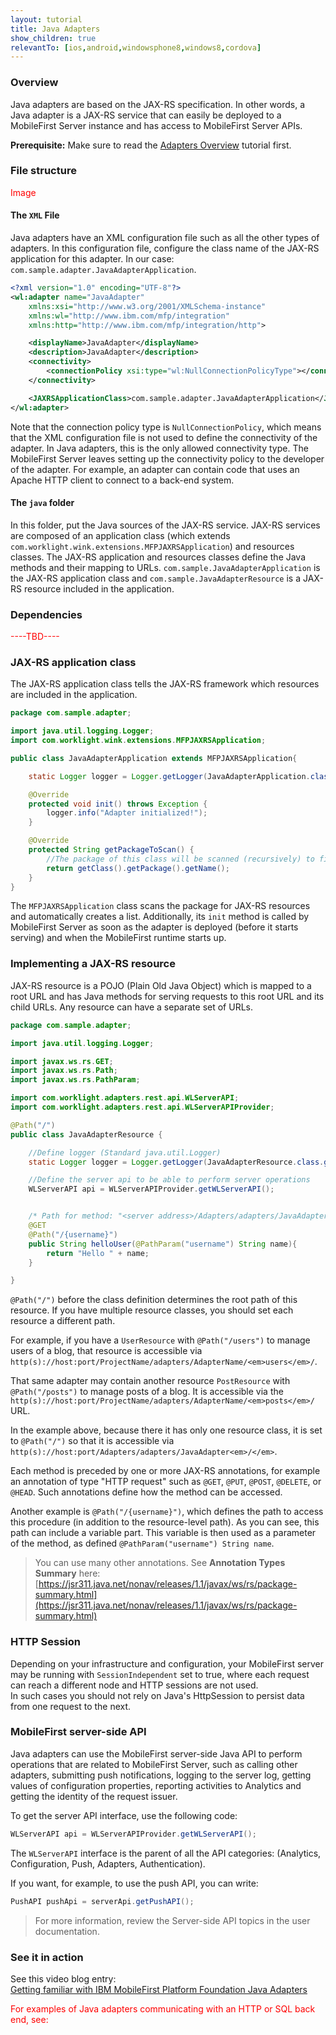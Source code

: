 ```yaml
---
layout: tutorial
title: Java Adapters
show_children: true
relevantTo: [ios,android,windowsphone8,windows8,cordova]
---
```

### Overview
Java adapters are based on the JAX-RS specification. In other words, a Java adapter is a JAX-RS service that can easily be deployed to a MobileFirst Server instance and has access to MobileFirst Server APIs.

**Prerequisite:** Make sure to read the [Adapters Overview](../adapters-overview) tutorial first.

<!--
<h3>Agenda</h3>
<ul>
<li><a href="#benefits">Benefits of Java adapters</a></li>
<li><a href="#createadapter">Creating a Java adapter</a></li>
<li><a href="#filestructure">File structure</a></li>
<li><a href="#jaxrsapplication">The JAX-RS application class</a></li>
<li><a href="#jaxrsresource">Implementing a JAX-RS resource</a></li>
<li><a href="#serverapi">MobileFirst server-side API</a></li>
<li><a href="#testing">Testing MobileFirst Adapter</a></li>
<li><a href="#morelinks">HTTP &amp; SQL best practices</a></li>
</ul> -->

<!-- <h3>By using MobileFirst CLI</h3>
<ol>
<li>Open the terminal.</li>
<li>Go to the MobileFirst project folder.</li>
<li>Enter `mfp add adapter {name} --type java --package {package name}`</li>
</ol>
<h2 id="filestructure">File structure</h2>
<p><a href="https://developer.ibm.com/mobilefirstplatform/wp-content/uploads/sites/32/2015/02/java-adapter-files.png"><img src="{{ site.baseurl }}/assets/backup/java-adapter-files.png" alt="java-adapter-files" width="301" height="225" class="aligncenter size-full wp-image-7226" /></a></p> -->

### File structure

<span style="color:red">Image</span>

#### The `XML` File  
Java adapters have an XML configuration file such as all the other types of adapters. In this configuration file, configure the class name of the JAX-RS application for this adapter.
In our case: `com.sample.adapter.JavaAdapterApplication`.

```xml
<?xml version="1.0" encoding="UTF-8"?>
<wl:adapter name="JavaAdapter"
    xmlns:xsi="http://www.w3.org/2001/XMLSchema-instance"
    xmlns:wl="http://www.ibm.com/mfp/integration"
    xmlns:http="http://www.ibm.com/mfp/integration/http">

    <displayName>JavaAdapter</displayName>
    <description>JavaAdapter</description>
    <connectivity>
        <connectionPolicy xsi:type="wl:NullConnectionPolicyType"></connectionPolicy>
    </connectivity>

    <JAXRSApplicationClass>com.sample.adapter.JavaAdapterApplication</JAXRSApplicationClass>
</wl:adapter>
```

Note that the connection policy type is `NullConnectionPolicy`, which means that the XML configuration file is not used to define the connectivity of the adapter. In Java adapters, this is the only allowed connectivity type. The MobileFirst Server leaves setting up the connectivity policy to the developer of the adapter. For example, an adapter can contain code that uses an Apache HTTP client to connect to a back-end system.  

#### The `java` folder
In this folder, put the Java sources of the JAX-RS service. JAX-RS services are composed of an application class (which extends `com.worklight.wink.extensions.MFPJAXRSApplication`) and resources classes.
The JAX-RS application and resources classes define the Java methods and their mapping to URLs.
`com.sample.JavaAdapterApplication` is the JAX-RS application class and `com.sample.JavaAdapterResource` is a JAX-RS resource included in the application.

### Dependencies

<span style="color:red">----TBD----</span>

### JAX-RS application class
The JAX-RS application class tells the JAX-RS framework which resources are included in the application.

```java
package com.sample.adapter;

import java.util.logging.Logger;
import com.worklight.wink.extensions.MFPJAXRSApplication;

public class JavaAdapterApplication extends MFPJAXRSApplication{

    static Logger logger = Logger.getLogger(JavaAdapterApplication.class.getName());

    @Override
    protected void init() throws Exception {
        logger.info("Adapter initialized!");
    }

    @Override
    protected String getPackageToScan() {
        //The package of this class will be scanned (recursively) to find JAX-RS resources.
        return getClass().getPackage().getName();
    }
}
```

The `MFPJAXRSApplication` class scans the package for JAX-RS resources and automatically creates a list. Additionally, its `init` method is called by MobileFirst Server as soon as the adapter is deployed (before it starts serving) and when the MobileFirst runtime starts up.

### Implementing a JAX-RS resource
JAX-RS resource is a POJO (Plain Old Java Object) which is mapped to a root URL and has Java methods for serving requests to this root URL and its child URLs. Any resource can have a separate set of URLs.
```java
package com.sample.adapter;

import java.util.logging.Logger;

import javax.ws.rs.GET;
import javax.ws.rs.Path;
import javax.ws.rs.PathParam;

import com.worklight.adapters.rest.api.WLServerAPI;
import com.worklight.adapters.rest.api.WLServerAPIProvider;

@Path("/")
public class JavaAdapterResource {

    //Define logger (Standard java.util.Logger)
    static Logger logger = Logger.getLogger(JavaAdapterResource.class.getName());

    //Define the server api to be able to perform server operations
    WLServerAPI api = WLServerAPIProvider.getWLServerAPI();


    /* Path for method: "<server address>/Adapters/adapters/JavaAdapter/{username}" */
    @GET
    @Path("/{username}")
    public String helloUser(@PathParam("username") String name){
        return "Hello " + name;
    }

}
```
`@Path("/")` before the class definition determines the root path of this resource. If you have multiple resource classes, you should set each resource a different path.  

For example, if you have a `UserResource` with `@Path("/users")` to manage users of a blog, that resource is accessible via `http(s)://host:port/ProjectName/adapters/AdapterName/<em>users</em>/`.

That same adapter may contain another resource `PostResource` with `@Path("/posts")` to manage posts of a blog. It is accessible via the `http(s)://host:port/ProjectName/adapters/AdapterName/<em>posts</em>/` URL.  

In the example above, because there it has only one resource class, it is set to `@Path("/")` so that it is accessible via `http(s)://host:port/Adapters/adapters/JavaAdapter<em>/</em>`.  

Each method is preceded by one or more JAX-RS annotations, for example an annotation of type "HTTP request" such as `@GET`, `@PUT`, `@POST`, `@DELETE`, or `@HEAD`. Such annotations define how the method can be accessed.  

Another example is `@Path("/{username}")`, which defines the path to access this procedure (in addition to the resource-level path). As you can see, this path can include a variable part. This variable is then used as a parameter of the method, as defined `@PathParam("username") String name`.  

> You can use many other annotations. See **Annotation Types Summary** here:
[https://jsr311.java.net/nonav/releases/1.1/javax/ws/rs/package-summary.html](https://jsr311.java.net/nonav/releases/1.1/javax/ws/rs/package-summary.html)

### HTTP Session
Depending on your infrastructure and configuration, your MobileFirst server may be running with `SessionIndependent` set to true, where each request can reach a different node and HTTP sessions are not used.  
In such cases you should not rely on Java's HttpSession to persist​ data from one request to the next.

### MobileFirst server-side API
Java adapters can use the MobileFirst server-side Java API to perform operations that are related to MobileFirst Server, such as calling other adapters, submitting push notifications, logging to the server log, getting values of configuration properties, reporting activities to Analytics and getting the identity of the request issuer.  

To get the server API interface, use the following code:

```java
WLServerAPI api = WLServerAPIProvider.getWLServerAPI();
```
The `WLServerAPI` interface is the parent of all the API categories: (Analytics, Configuration, Push, Adapters, Authentication).

If you want, for example, to use the push API, you can write:  

```java
PushAPI pushApi = serverApi.getPushAPI();
```
> For more information, review the Server-side API topics in the user documentation.

### See it in action
See this video blog entry:  
[Getting familiar with IBM MobileFirst Platform Foundation Java Adapters](https://developer.ibm.com/mobilefirstplatform/2015/03/24/getting-familiar-ibm-mobilefirst-platform-foundation-java-adapter/)


<span style="color:red">For examples of Java adapters communicating with an HTTP or SQL back end, see:</span>
